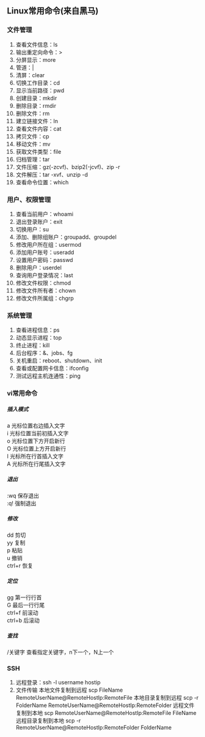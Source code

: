 ## Linux常用命令(来自黑马)

### 文件管理
1) 查看文件信息：ls
2) 输出重定向命令：>
3) 分屏显示：more
4) 管道：|
5) 清屏：clear
6) 切换工作目录：cd
7) 显示当前路径：pwd
8) 创建目录：mkdir
9) 删除目录：rmdir
10) 删除文件：rm
11) 建立链接文件：ln
12) 查看文件内容：cat
13) 拷贝文件：cp
14) 移动文件：mv
15) 获取文件类型：file
16) 归档管理：tar 
17) 文件压缩：gz(-zcvf)、bzip2(-jcvf)、zip -r
18) 文件解压：tar -xvf、unzip -d
19) 查看命令位置：which

### 用户、权限管理
1) 查看当前用户：whoami
2) 退出登录账户：exit
3) 切换用户：su
4) 添加、删除组账户：groupadd、groupdel
5) 修改用户所在组：usermod
6) 添加用户账号：useradd
7) 设置用户密码：passwd
8) 删除用户：userdel
9) 查询用户登录情况：last
10) 修改文件权限：chmod
11) 修改文件所有者：chown
12) 修改文件所属组：chgrp

### 系统管理
1) 查看进程信息：ps
2) 动态显示进程：top
3) 终止进程：kill
4) 后台程序：&、jobs、fg
5) 关机重启：reboot、shutdown、init
6) 查看或配置网卡信息：ifconfig
7) 测试远程主机连通性：ping

### vi常用命令
##### 插入模式
a 光标位置右边插入文字  
i 光标位置当前初插入文字  
o 光标位置下方开启新行  
O 光标位置上方开启新行  
I 光标所在行首插入文字  
A 光标所在行尾插入文字  
##### 退出
:wq 保存退出  
:q! 强制退出  
##### 修改
dd 剪切  
yy 复制  
p 粘贴  
u 撤销  
ctrl+r 恢复  
##### 定位
gg 第一行行首  
G 最后一行行尾  
ctrl+f 前滚动  
ctrl+b 后滚动  
##### 查找
/关键字 查看指定关键字，n下一个，N上一个  

### SSH
1) 远程登录：ssh -l username hostip
2) 文件传输 
本地文件复制到远程 scp FileName RemoteUserName@RemoteHostIp:RemoteFile
本地目录复制到远程 scp -r FolderName RemoteUserName@RemoteHostIp:RemoteFolder
远程文件复制到本地 scp RemoteUserName@RemoteHostIp:RemoteFile FileName
远程目录复制到本地 scp -r RemoteUserName@RemoteHostIp:RemoteFolder FolderName
